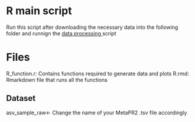 # R main script
Run this script after downloading the necessary data into the following folder and runnign the [data processing ](https://github.com/chinnyy/FYP_Project/tree/main/R_processing) script 

# Files 
R_function.r: Contains functions required to generate data and plots
R.rmd: Rmarkdown file that runs all the functions

## Dataset
asv_sample_raw<- Change the name of your MetaPR2 .tsv file accordingly
